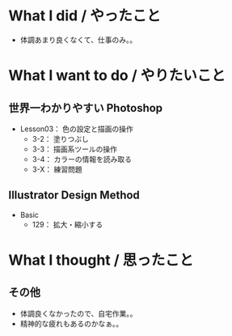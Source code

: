 # What I did / やったこと
- 体調あまり良くなくて、仕事のみ。。

# What I want to do / やりたいこと
## 世界一わかりやすい Photoshop
- Lesson03： 色の設定と描画の操作
    - 3-2： 塗りつぶし
    - 3-3： 描画系ツールの操作
    - 3-4： カラーの情報を読み取る
    - 3-X： 練習問題

## Illustrator Design Method
- Basic
    - 129： 拡大・縮小する

# What I thought / 思ったこと
## その他
- 体調良くなかったので、自宅作業。。
- 精神的な疲れもあるのかなぁ。。
